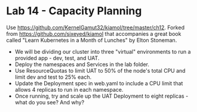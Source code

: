 # Lab 14 - Capacity Planning

Use https://github.com/KernelGamut32/kiamol/tree/master/ch12. Forked from https://github.com/sixeyed/kiamol that accompanies a great book called "Learn Kubernetes in a Month of Lunches" by Elton Stoneman.

* We will be dividing our cluster into three "virtual" environments to run a provided app - dev, test, and UAT.
* Deploy the namespaces and Services in the lab folder.
* Use ResourceQuotas to limit UAT to 50% of the node's total CPU and limit dev and test to 25% each.
* Update the Deployment spec in web.yaml to include a CPU limit that allows 4 replicas to run in each namespace.
* Once running, try and scale up the UAT Deployment to eight replicas - what do you see? And why?